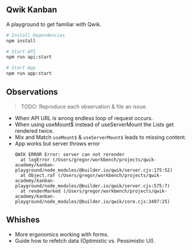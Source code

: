 ## Qwik Kanban

A playground to get familiar with Qwik.

```bash
# Install Dependencies
npm install

# Start API
npm run api:start

# Start App
npm run app:start
```

## Observations

> TODO: Reproduce each observation & file an issue.

- When API URL is wrong endless loop of request occurs.
- When using useMount$ instead of useServerMount the Lists get rendered twice.
- Mix and Match `useMount$` & `useServerMount$` leads to missing content.
- App works but server throws error
  ```
  QWIK ERROR Error: server can not rerender
    at logError (/Users/gregor/workbench/projects/qwik-academy/kanban-playground/node_modules/@builder.io/qwik/server.cjs:175:52)
    at Object.raf (/Users/gregor/workbench/projects/qwik-academy/kanban-playground/node_modules/@builder.io/qwik/server.cjs:575:7)
    at renderMarked (/Users/gregor/workbench/projects/qwik-academy/kanban-playground/node_modules/@builder.io/qwik/core.cjs:3497:25)
  ```

## Whishes

- More ergonomics working with forms.
- Guide how to refetch data (Optimistic vs. Pessimistic UI).
